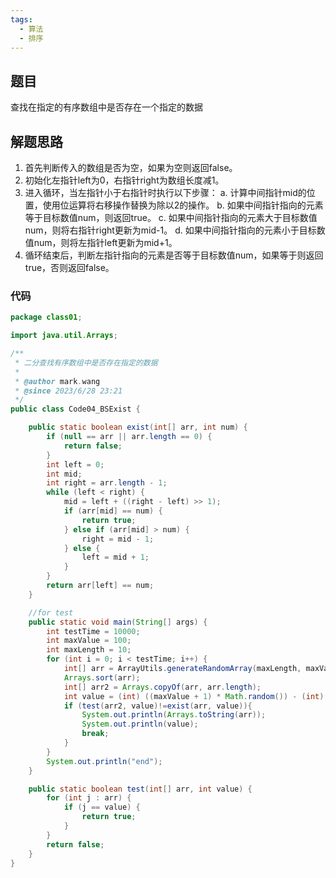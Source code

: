 ```yaml
---
tags:
  - 算法
  - 排序
---
```


##  题目

查找在指定的有序数组中是否存在一个指定的数据

## 解题思路

1. 首先判断传入的数组是否为空，如果为空则返回false。
2. 初始化左指针left为0，右指针right为数组长度减1。
3. 进入循环，当左指针小于右指针时执行以下步骤：
   a. 计算中间指针mid的位置，使用位运算将右移操作替换为除以2的操作。
   b. 如果中间指针指向的元素等于目标数值num，则返回true。
   c. 如果中间指针指向的元素大于目标数值num，则将右指针right更新为mid-1。
   d. 如果中间指针指向的元素小于目标数值num，则将左指针left更新为mid+1。
4. 循环结束后，判断左指针指向的元素是否等于目标数值num，如果等于则返回true，否则返回false。

### 代码

```java
package class01;

import java.util.Arrays;

/**
 * 二分查找有序数组中是否存在指定的数据
 *
 * @author mark.wang
 * @since 2023/6/28 23:21
 */
public class Code04_BSExist {

    public static boolean exist(int[] arr, int num) {
        if (null == arr || arr.length == 0) {
            return false;
        }
        int left = 0;
        int mid;
        int right = arr.length - 1;
        while (left < right) {
            mid = left + ((right - left) >> 1);
            if (arr[mid] == num) {
                return true;
            } else if (arr[mid] > num) {
                right = mid - 1;
            } else {
                left = mid + 1;
            }
        }
        return arr[left] == num;
    }

    //for test
    public static void main(String[] args) {
        int testTime = 10000;
        int maxValue = 100;
        int maxLength = 10;
        for (int i = 0; i < testTime; i++) {
            int[] arr = ArrayUtils.generateRandomArray(maxLength, maxValue);
            Arrays.sort(arr);
            int[] arr2 = Arrays.copyOf(arr, arr.length);
            int value = (int) ((maxValue + 1) * Math.random()) - (int) ((maxValue + 1) * Math.random());
            if (test(arr2, value)!=exist(arr, value)){
                System.out.println(Arrays.toString(arr));
                System.out.println(value);
                break;
            }
        }
        System.out.println("end");
    }

    public static boolean test(int[] arr, int value) {
        for (int j : arr) {
            if (j == value) {
                return true;
            }
        }
        return false;
    }
}

```

